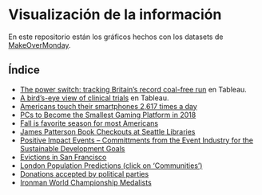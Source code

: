 # Visualización de la información

En este repositorio están los gráficos hechos con los datasets de [MakeOverMonday](https://www.makeovermonday.co.uk).

## Índice

- [The power switch: tracking Britain’s record coal-free run](https://github.com/eparodi/infovis/blob/master/britaincoal.png) en Tableau.
- [A bird’s-eye view of clinical trials](https://github.com/eparodi/infovis/blob/master/BirdEye.png) en Tableau.
- [Americans touch their smartphones 2,617 times a day](https://github.com/eparodi/infovis/blob/master/MobilePhone.png)
- [PCs to Become the Smallest Gaming Platform in 2018](https://github.com/eparodi/infovis/blob/master/d3.png)
- [Fall is favorite season for most Americans](https://github.com/eparodi/infovis/blob/master/seasons.png)
- [James Patterson Book Checkouts at Seattle Libraries]()
- [Positive Impact Events – Committments from the Event Industry for the Sustainable Development Goals]()
- [Evictions in San Francisco](https://eparodi.carto.com/builder/84fa53b7-08f6-4ed4-b4c9-14ca824c248b/embed)
- [London Population Predictions (click on ‘Communities’)](https://public.tableau.com/profile/eliseo.parodi.almaraz#!/vizhome/LondonPopulation_15699411503560/Sheet1)
- [Donations accepted by political parties]()
- [Ironman World Championship Medalists]()